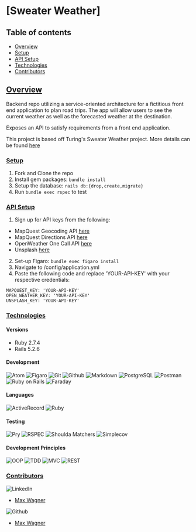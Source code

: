 # [Sweater Weather]

## Table of contents
- [Overview](#overview)
- [Setup](#setup)
- [API Setup](#api-setup)
- [Technologies](#technologies)
- [Contributors](#contributors)

## <ins>Overview</ins>

Backend repo utilizing a service-oriented architecture for a fictitious front end application to plan road trips. The app will allow users to see the current weather as well as the forecasted weather at the destination.

Exposes an API to satisfy requirements from a front end application.

This project is based off Turing's Sweater Weather project. More details can be found [here](https://backend.turing.edu/module3/projects/sweater_weather/)

### <ins>Setup</ins>
1. Fork and Clone the repo
2. Install gem packages: `bundle install`
3. Setup the database: `rails db:{drop,create,migrate}`
4. Run `bundle exec rspec` to test

### <ins>API Setup</ins>
1. Sign up for API keys from the following:
- MapQuest Geocoding API [here](https://developer.mapquest.com/documentation/geocoding-api/)
- MapQuest Directions API [here](https://developer.mapquest.com/documentation/directions-api/)
- OpenWeather One Call API [here](https://openweathermap.org/api/one-call-api)
- Unsplash [here](https://unsplash.com/documentation)
2. Set-up Figaro: `bundle exec figaro install`
3. Navigate to /config/application.yml
4. Paste the following code and replace 'YOUR-API-KEY' with your respective credentials:
  ```
  MAPQUEST_KEY: 'YOUR-API-KEY'
  OPEN_WEATHER_KEY: 'YOUR-API-KEY'
  UNSPLASH_KEY: 'YOUR-API-KEY'
  ```

### <ins>Technologies</ins>

#### Versions
- Ruby 2.7.4
- Rails 5.2.6

#### Development
![Atom][Atom-img]
![Figaro][Figaro-img]
![Git][Git-img]
![Github][Github-img]
![Markdown][Markdown-img]
![PostgreSQL][PostgreSQL-img]
![Postman][Postman-img]
![Ruby on Rails][Ruby on Rails-img]
![Faraday][Faraday-img]

#### Languages
![ActiveRecord][ActiveRecord-img]
![Ruby][Ruby-img]

#### Testing
![Pry][Pry-img]
![RSPEC][RSPEC-img]
![Shoulda Matchers][Shoulda Matchers-img]
![Simplecov][Simplecov-img]
<!-- ![Capybara][Capybara-img] -->
<!-- ![Launchy][Launchy-img] -->
<!-- ![Webmock][Webmock-img] -->

#### Development Principles
![OOP][OOP-img]
![TDD][TDD-img]
![MVC][MVC-img]
![REST][REST-img]

### <ins>Contributors</ins>
![LinkedIn][LinkedIn-img]
- [Max Wagner](www.linkedin.com/in/maximilian-wagner3350)

![Github][Github-img]
- [Max Wagner](https://github.com/MWagner3)



<!-- Markdown link & img dfn's -->
[Github-img]: https://img.shields.io/badge/GitHub-100000?style=for-the-badge&logo=github&logoColor=white

<!-- #### Development -->
[Atom-img]: https://img.shields.io/badge/Atom-66595C.svg?&style=flaste&logo=atom&logoColor=white
[Faraday-img]: https://img.shields.io/badge/faraday-b81818.svg?&style=flaste&logo=rubygems&logoColor=white
[Figaro-img]: https://img.shields.io/badge/figaro-b81818.svg?&style=flaste&logo=rubygems&logoColor=white
[Git-img]: https://img.shields.io/badge/Git-F05032.svg?&style=flaste&logo=git&logoColor=white
[Github-img]: https://img.shields.io/badge/GitHub-181717.svg?&style=flaste&logo=github&logoColor=white
[Markdown-img]: https://img.shields.io/badge/Markdown-000000?style=for-the-badge&logo=markdown&logoColor=white
[PostgreSQL-img]: https://img.shields.io/badge/PostgreSQL-4169E1.svg?&style=flaste&logo=postgresql&logoColor=white
[Postman-img]: https://img.shields.io/badge/Postman-FF6C37?style=for-the-badge&logo=Postman&logoColor=white
[Ruby on Rails-img]: https://img.shields.io/badge/Ruby%20On%20Rails-b81818.svg?&style=flat&logo=rubyonrails&logoColor=white
<!-- [Rubocop-img]: https://img.shields.io/badge/rubocop-b81818.svg?&style=flaste&logo=rubygems&logoColor=white
[Bootstrap-img]: https://img.shields.io/badge/Bootstrap-563D7C?style=for-the-badge&logo=bootstrap&logoColor=white -->

<!-- #### Languages -->
[ActiveRecord-img]: https://img.shields.io/badge/ActiveRecord-CC0000.svg?&style=flaste&logo=rubyonrails&logoColor=white
[Ruby-img]: https://img.shields.io/badge/Ruby-CC0000.svg?&style=flaste&logo=ruby&logoColor=white
<!-- [CSS3-img]: https://img.shields.io/badge/CSS3-1572B6.svg?&style=flaste&logo=css3&logoColor=white
[HTML5-img]: https://img.shields.io/badge/HTML5-0EB201.svg?&style=flaste&logo=html5&logoColor=white -->

<!-- #### Deployment -->
<!-- [Heroku-img]: https://img.shields.io/badge/Heroku-430098.svg?&style=flaste&logo=heroku&logoColor=white
[Circle CI-img]: https://img.shields.io/badge/-CircleCi-brightgreen.svg?logo=LOGO -->


<!-- #### Testing -->
[Pry-img]: https://img.shields.io/badge/pry-b81818.svg?&style=flaste&logo=rubygems&logoColor=white
[RSPEC-img]: https://img.shields.io/badge/rspec-b81818.svg?&style=flaste&logo=rubygems&logoColor=white
[Shoulda Matchers-img]: https://img.shields.io/badge/shoulda--matchers-b81818.svg?&style=flaste&logo=rubygems&logoColor=white
[Simplecov-img]: https://img.shields.io/badge/simplecov-b81818.svg?&style=flaste&logo=rubygems&logoColor=white
[VCR-img]: https://img.shields.io/badge/vcr-b81818.svg?&style=flaste&logo=rubygems&logoColor=white
<!-- [Webmock-img]: https://img.shields.io/badge/webmock-b81818.svg?&style=flaste&logo=rubygems&logoColor=white
[Capybara-img]: https://img.shields.io/badge/capybara-b81818.svg?&style=flaste&logo=rubygems&logoColor=white
[Launchy-img]: https://img.shields.io/badge/launchy-b81818.svg?&style=flaste&logo=rubygems&logoColor=white -->

<!-- #### Development Principles -->
[OOP-img]: https://img.shields.io/badge/OOP-b81818.svg?&style=flaste&logo=OOP&logoColor=white
[TDD-img]: https://img.shields.io/badge/TDD-b87818.svg?&style=flaste&logo=TDD&logoColor=white
[MVC-img]: https://img.shields.io/badge/MVC-b8b018.svg?&style=flaste&logo=MVC&logoColor=white
[REST-img]: https://img.shields.io/badge/REST-33b818.svg?&style=flaste&logo=REST&logoColor=white

<!-- ### <ins>Contributors</ins> -->
[LinkedIn-img]: https://img.shields.io/badge/LinkedIn-0077B5?style=for-the-badge&logo=linkedin&logoColor=white
